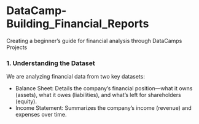 # DataCamp-Building_Financial_Reports
Creating a beginner’s guide for financial analysis through DataCamps Projects

### 1. Understanding the Dataset
We are analyzing financial data from two key datasets:

 - Balance Sheet: Details the company’s financial position—what it owns (assets), what it owes (liabilities), and what’s left for shareholders (equity).
 - Income Statement: Summarizes the company’s income (revenue) and expenses over time.
